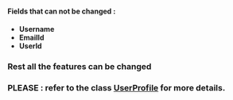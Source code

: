 <h4>Fields that can not be changed :<h4>

- __Username__ 
- __EmailId__
- __UserId__


<h3>Rest all the features can be changed<h3>


__PLEASE :__ refer to the class <a href="https://github.com/Runbhumi/Runbhumi/blob/master/lib/models/User.dart">UserProfile</a> for more details.




